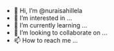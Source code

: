 - 👋 Hi, I’m @nuraisahillela
- 👀 I’m interested in ...
- 🌱 I’m currently learning ...
- 💞️ I’m looking to collaborate on ...
- 📫 How to reach me ...

<!---
nuraisahillela/nuraisahillela is a ✨ special ✨ repository because its `README.md` (this file) appears on your GitHub profile.
You can click the Preview link to take a look at your changes.
--->
